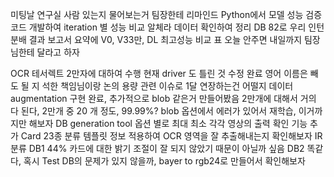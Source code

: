 미팅날 연구실 사람 있는지 물어보는거 팀장한테 리마인드
Python에서 모델 성능 검증 코드 개발하여 iteration 별 성능 비교
알체라 데이터 확인하여 정리
DB 82로 우리 인턴 분배
결과 보고서 요약에 V0, V33만, DL 최고성능 비교 표
	오늘 안주면 내일까지 팀장님한테 달라고 하자

OCR
	테서렉트
		2만자에 대하여 수행
			현재 driver 도 틀린 것 수정 완료
		영어 이름은 빼도 될 지 석한 책임님이랑 논의
		용량 관련 이슈로 1달 연장하는건 어떨지
	데이터 augmentation
		구현 완료, 추가적으로 blob 같은거 만들어봤음
		2만개에 대해서 거의 다 된다, 2만개 중 20 개 정도, 99.99%?
		blob 옵션에서 에러가 있어서 재학습, 이거까지만 해보자
	DB generation tool
		옵션 별로 최대 최소 각각 영상의 출력 확인 기능 추가
Card
	23종 분류
		템플릿 정보 적용하여 OCR 영역을 잘 추출해내는지 확인해보자
	IR 분류
		DB1
			44%
			카드에 대한 밝기 조절이 잘 되지 않았기 때문이 아닐까 싶음
		DB2
			똑같다, 혹시 Test DB의 문제가 있지 않을까, bayer to rgb24로 만들어서 확인해보자